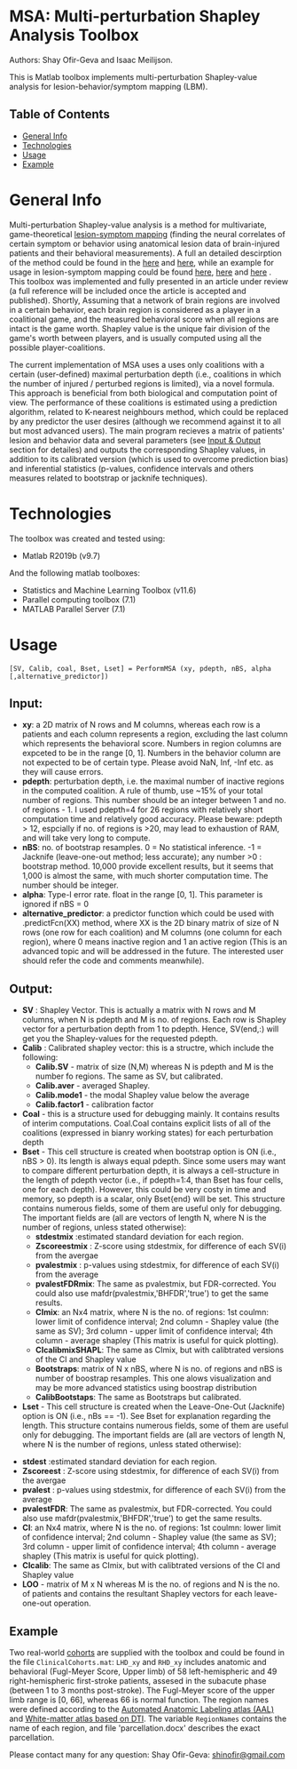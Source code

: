 # MSA: Multi-perturbation Shapley Analysis Toolbox
Authors: Shay Ofir-Geva and Isaac Meilijson.

This is Matlab toolbox implements multi-perturbation Shapley-value analysis for lesion-behavior/symptom mapping (LBM).

## Table of Contents
* [General Info](#general-info)
* [Technologies](#technologies)
* [Usage](#usage)
* [Example](#example)


# General Info
Multi-perturbation Shapley-value analysis is a method for multivariate, game-theoretical [lesion-symptom mapping](https://www.nature.com/articles/nrn1521) (finding the neural correlates of certain symptom or behavior using anatomical lesion data of brain-injured patients and their behavioral measurements). A full an detailed descirption of the method could be found in the [here](https://www.mitpressjournals.org/doi/10.1162/0899766041336387) and [here](https://doi.org/10.1162/artl.2006.12.3.333), while an example for usage in lesion-symptom mapping could be found [here](10.1002/hbm.20797), [here](10.1186/s12868-016-0275-6) and [here](10.1002/hbm.23601) . This toolbox was implemented and fully presented in an article under review (a full reference will be included once the article is accepted and published). Shortly, Assuming that a network of brain regions are involved in a certain behavior, each brain region is considered as a player in a coalitional game, and the measured behavioral score when all regions are intact is the game worth. Shapley value is the unique fair division of the game's worth between players, and is usually computed using all the possible player-coalitions.  

The current implementation of MSA uses a uses only coalitions with a certain (user-defined) maximal perturbation depth (i.e., coalitions in which the number of injured / perturbed regions is limited), via a novel formula. This approach is beneficial from both biological and computation point of view. The performance of these coalitions is estimated using a prediction algorithm, related to K-nearest neighbours method, which could be replaced by any predictor the user desires (although we recommend against it to all but most advanced users). The main program recieves a matrix of patients' lesion and behavior data and several parameters (see [Input & Output](#input-output) section for detailes) and outputs the corresponding Shapley values, in addition to its calibrated version (which is used to overcome prediction bias) and inferential statistics (p-values, confidence intervals and others measures related to bootstrap or jacknife techniques).

# Technologies
The toolbox was created and tested using:
* Matlab R2019b (v9.7)

And the following matlab toolboxes:
* Statistics and Machine Learning Toolbox (v11.6)
* Parallel computing toolbox (7.1) 
* MATLAB Parallel Server (7.1)

# Usage

<pre><code>[SV, Calib, coal, Bset, Lset] = PerformMSA (xy, pdepth, nBS, alpha [,alternative_predictor])
</code></pre>

## Input:
* __xy__: a 2D matrix of N rows and M columns, whereas each row is a patients and each column represents a region, excluding the last column which represents the behavioral score. Numbers in region columns are expceted to be in the range [0, 1]. Numbers in the behavior column are not expected to be of certain type. Please avoid NaN, Inf, -Inf etc. as they will cause errors.
* __pdepth__: perturbation depth, i.e. the maximal number of inactive regions in the computed coalition. A rule of thumb, use ~15% of your total number of regions. This number should be an integer between 1 and no. of regions - 1. I used pdepth=4 for 26 regions with relatively short computation time and relatively good accuracy. Please beware: pdepth > 12, espcially if no. of regions is >20, may lead to exhaustion of RAM, and will take very long to compute.
* __nBS__: no. of bootstrap resamples. 0 = No statistical inference. -1 = Jacknife (leave-one-out method; less accurate); any number >0 : bootstrap method. 10,000 provide excellent results, but it seems that 1,000 is almost the same, with much shorter computation time. The number should be integer.
* __alpha__:  Type-I error rate. float in the range [0, 1]. This parameter is ignored if nBS = 0
* __alternative_predictor__: a predictor function which could be used with .predictFcn(XX) method, where XX is the 2D binary matrix of size of N rows (one row for each coalition) and M columns (one column for each region), where 0 means inactive region and 1 an active region (This is an advanced topic and will be addressed in the future. The interested user should refer the code and comments meanwhile).

## Output:
* __SV__ : Shapley Vector. This is actually a matrix with N rows and M columns, when N is pdepth and M is no. of regions. Each row is Shapley vector for a perturbation depth from 1 to pdepth. Hence, SV(end,:) will get you the Shapley-values for the requested pdepth.
* __Calib__ : Calibrated shapley vector: this is a structre, which include the following:
  - __Calib.SV__ - matrix of size (N,M) whereas N is pdepth and M is the number fo regions. The same as SV, but calibrated.
  - __Calib.aver__ - averaged Shapley. 
  - __Calib.mode1__ - the modal Shapley value below the average
  - __Calib.factor1__ - calibration factor
* __Coal__ - this is a structure used for debugging mainly. It contains results of interim computations. Coal.Coal contains explicit lists of all of the coalitions (expressed in bianry working states) for each perturbation depth
* __Bset__ - This cell structure is created when bootstrap option is ON (i.e., nBS > 0). Its length is always equal pdepth. Since some users may want to compare different perturbation depth, it is always a cell-structure in the length of pdepth vector (i.e., if pdepth=1:4, than Bset has four cells, one for each depth). However, this could be very costy in time and memory, so pdepth is a scalar, only Bset{end} will be set. This structure contains numerous fields, some of them are useful only for debugging. The important fields are (all are vectors of length N, where N is the number of regions, unless stated otherwise):
  - __stdestmix__ :estimated standard deviation for each region.
  - __Zscoreestmix__ : Z-score using stdestmix, for difference of each SV(i) from the avergae
  - __pvalestmix__ : p-values using stdestmix, for difference of each SV(i) from the average
  - __pvalestFDRmix__: The same as pvalestmix, but FDR-corrected. You could also use mafdr(pvalestmix,'BHFDR','true') to get the same results.
  - __CImix__: an Nx4 matrix, where N is the no. of regions: 1st coulmn: lower limit of confidence interval; 2nd column - Shapley value (the same as SV); 3rd column - upper limit of confidence interval; 4th column - average shapley (This matrix is useful for quick plotting).
  - __CIcalibmixSHAPL__: The same as CImix, but with calibtrated versions of the CI and Shapley value
  - __Bootstraps__: matrix of N x nBS, where N is no. of regions and nBS is number of boostrap resamples. This one alows visualization and may be more advanced statistics using boostrap distribution
  - __CalibBootstaps__: The same as Bootstraps but calibrated.
 * __Lset__ - This cell structure is created when the Leave-One-Out (Jacknife) option is ON (i.e., nBs == -1). See Bset for explanation regarding the length. This structure contains numerous fields, some of them are useful only for debugging. The important fields are (all are vectors of length N, where N is the number of regions, unless stated otherwise):
  - __stdest__ :estimated standard deviation for each region.
  - __Zscoreest__ : Z-score using stdestmix, for difference of each SV(i) from the avergae
  - __pvalest__ : p-values using stdestmix, for difference of each SV(i) from the average
  - __pvalestFDR__: The same as pvalestmix, but FDR-corrected. You could also use mafdr(pvalestmix,'BHFDR','true') to get the same results.
  - __CI__: an Nx4 matrix, where N is the no. of regions: 1st coulmn: lower limit of confidence interval; 2nd column - Shapley value (the same as SV); 3rd column - upper limit of confidence interval; 4th column - average shapley (This matrix is useful for quick plotting).
  - __CIcalib__: The same as CImix, but with calibtrated versions of the CI and Shapley value
  - __LOO__ - matrix of M x N whereas M is the no. of regions and N is the no. of patients and contains the resultant Shapley vectors for each leave-one-out operation.

## Example
Two real-world [cohorts](https://doi.org/10.1371/journal.pone.0219738) are supplied with the toolbox and could be found in the file `ClinicalCohorts.mat`: `LHD_xy` and `RHD_xy` includes anatomic and behavioral (Fugl-Meyer Score, Upper limb) of 58 left-hemispheric and 49 right-hemispheric first-stroke patients, assesed in the subacute phase (between 1 to 3 months post-stroke). The Fugl-Meyer score of the upper limb range is [0, 66], whereas 66 is normal function. The region names were defined according to the [Automated Anatomic Labeling atlas (AAL)]( http://dx.doi.org/10.1006/nimg.2001.0978) and [White-matter atlas based on DTI](http://dx.doi.org/10.1016/j.neuroimage.2007.12.035). The variable `RegionNames` contains the name of each region, and file 'parcellation.docx' describes the exact parcellation.

Please contact many for any question:
Shay Ofir-Geva: shinofir@gmail.com

